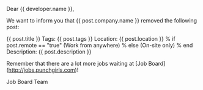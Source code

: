 Dear {{ developer.name }},

We want to inform you that {{ post.company.name }} removed the following post:


{{ post.title }}
Tags: {{ post.tags }}
Location: {{ post.location }}
% if post.remote == "true"
(Work from anywhere)
% else
(On-site only)
% end
Description:
{{ post.description }}


Remember that there are a lot more jobs waiting at [Job Board] (http://jobs.punchgirls.com)!

Job Board Team
